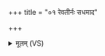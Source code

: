 +++
title = "०१ रेवतीर्नः सधमाद"

+++
<details><summary>मूलम् (VS)</summary>

रे॒वती॑र्नः सध॒माद॒ इन्द्रे॑ सन्तु तु॒विवा॑जाः। क्षु॒मन्तो॒ याभि॒र्मदे॑म ॥
</details>